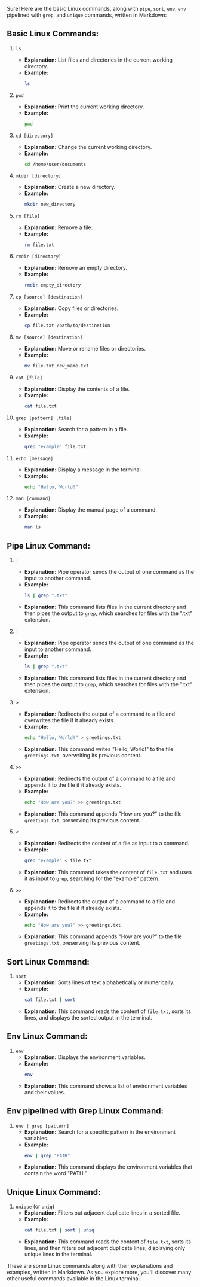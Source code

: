 Sure! Here are the basic Linux commands, along with `pipe`, `sort`, `env`, `env` pipelined with `grep`, and `unique` commands, written in Markdown:

## Basic Linux Commands:

1. `ls`
   - **Explanation:** List files and directories in the current working directory.
   - **Example:**
     ```bash
     ls
     ```

2. `pwd`
   - **Explanation:** Print the current working directory.
   - **Example:**
     ```bash
     pwd
     ```

3. `cd [directory]`
   - **Explanation:** Change the current working directory.
   - **Example:**
     ```bash
     cd /home/user/documents
     ```

4. `mkdir [directory]`
   - **Explanation:** Create a new directory.
   - **Example:**
     ```bash
     mkdir new_directory
     ```

5. `rm [file]`
   - **Explanation:** Remove a file.
   - **Example:**
     ```bash
     rm file.txt
     ```

6. `rmdir [directory]`
   - **Explanation:** Remove an empty directory.
   - **Example:**
     ```bash
     rmdir empty_directory
     ```

7. `cp [source] [destination]`
   - **Explanation:** Copy files or directories.
   - **Example:**
     ```bash
     cp file.txt /path/to/destination
     ```

8. `mv [source] [destination]`
   - **Explanation:** Move or rename files or directories.
   - **Example:**
     ```bash
     mv file.txt new_name.txt
     ```

9. `cat [file]`
   - **Explanation:** Display the contents of a file.
   - **Example:**
     ```bash
     cat file.txt
     ```

10. `grep [pattern] [file]`
    - **Explanation:** Search for a pattern in a file.
    - **Example:**
      ```bash
      grep "example" file.txt
      ```

11. `echo [message]`
    - **Explanation:** Display a message in the terminal.
    - **Example:**
      ```bash
      echo "Hello, World!"
      ```

12. `man [command]`
    - **Explanation:** Display the manual page of a command.
    - **Example:**
      ```bash
      man ls
      ```

## Pipe Linux Command:

1. `|`
   - **Explanation:** Pipe operator sends the output of one command as the input to another command.
   - **Example:**
     ```bash
     ls | grep ".txt"
     ```
   - **Explanation:** This command lists files in the current directory and then pipes the output to `grep`, which searches for files with the ".txt" extension.
   
2. `|`
   - **Explanation:** Pipe operator sends the output of one command as the input to another command.
   - **Example:**
     ```bash
     ls | grep ".txt"
     ```
   - **Explanation:** This command lists files in the current directory and then pipes the output to `grep`, which searches for files with the ".txt" extension.

3. `>`
   - **Explanation:** Redirects the output of a command to a file and overwrites the file if it already exists.
   - **Example:**
     ```bash
     echo "Hello, World!" > greetings.txt
     ```
   - **Explanation:** This command writes "Hello, World!" to the file `greetings.txt`, overwriting its previous content.

4. `>>`
   - **Explanation:** Redirects the output of a command to a file and appends it to the file if it already exists.
   - **Example:**
     ```bash
     echo "How are you?" >> greetings.txt
     ```
   - **Explanation:** This command appends "How are you?" to the file `greetings.txt`, preserving its previous content.

5. `<`
   - **Explanation:** Redirects the content of a file as input to a command.
   - **Example:**
     ```bash
     grep "example" < file.txt
     ```
   - **Explanation:** This command takes the content of `file.txt` and uses it as input to `grep`, searching for the "example" pattern.

6. `>>`
   - **Explanation:** Redirects the output of a command to a file and appends it to the file if it already exists.
   - **Example:**
     ```bash
     echo "How are you?" >> greetings.txt
     ```
   - **Explanation:** This command appends "How are you?" to the file `greetings.txt`, preserving its previous content.


## Sort Linux Command:

1. `sort`
   - **Explanation:** Sorts lines of text alphabetically or numerically.
   - **Example:**
     ```bash
     cat file.txt | sort
     ```
   - **Explanation:** This command reads the content of `file.txt`, sorts its lines, and displays the sorted output in the terminal.

## Env Linux Command:

1. `env`
   - **Explanation:** Displays the environment variables.
   - **Example:**
     ```bash
     env
     ```
   - **Explanation:** This command shows a list of environment variables and their values.

## Env pipelined with Grep Linux Command:

1. `env | grep [pattern]`
   - **Explanation:** Search for a specific pattern in the environment variables.
   - **Example:**
     ```bash
     env | grep "PATH"
     ```
   - **Explanation:** This command displays the environment variables that contain the word "PATH."

## Unique Linux Command:

1. `unique` (or `uniq`)
   - **Explanation:** Filters out adjacent duplicate lines in a sorted file.
   - **Example:**
     ```bash
     cat file.txt | sort | uniq
     ```
   - **Explanation:** This command reads the content of `file.txt`, sorts its lines, and then filters out adjacent duplicate lines, displaying only unique lines in the terminal.

These are some Linux commands along with their explanations and examples, written in Markdown. As you explore more, you'll discover many other useful commands available in the Linux terminal.
